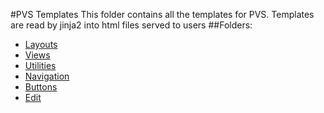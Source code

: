 #PVS Templates
This folder contains all the templates for PVS. Templates are read by jinja2 into html files served to users
##Folders:
* [Layouts](/admin/docs/templates/layout)
* [Views](/admin/docs/templates/view)
* [Utilities](/admin/docs/templates/util)
* [Navigation](/admin/docs/templates/nav)
* [Buttons](/admin/docs/templates/buttons)
* [Edit](/admin/docs/templates/edit)

